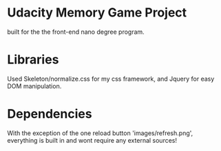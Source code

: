 # Udacity Memory Game Project
built for the the front-end nano degree program.

# Libraries
Used Skeleton/normalize.css for my css framework,
and Jquery for easy DOM manipulation.

# Dependencies
With the exception of the one reload button 'images/refresh.png', 
everything is built in and wont require any external sources!
